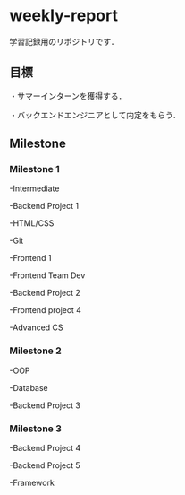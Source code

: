 # weekly-report
学習記録用のリポジトリです．
## 目標
・サマーインターンを獲得する． 

・バックエンドエンジニアとして内定をもらう．  
## Milestone 
### Milestone 1

-Intermediate

-Backend Project 1

-HTML/CSS

-Git

-Frontend 1

-Frontend Team Dev

-Backend Project 2

-Frontend project 4

-Advanced CS  
### Milestone 2

-OOP

-Database

-Backend Project 3

### Milestone 3

-Backend Project 4

-Backend Project 5

-Framework
